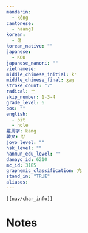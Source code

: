 ```yaml
---
mandarin:
  - kēng
cantonese:
  - haang1
korean:
  - 갱
korean_native: ""
japanese:
  - KOU
japanese_nanori: ""
vietnamese:
middle_chinese_initial: kʰ
middle_chinese_final: ɣæŋ
stroke_count: "7"
radical: 土
skip_number: 1-3-4
grade_level: 6
pos: ""
english:
  - pit
  - hole
羅馬字: kang
韓文: 캉
joyo_level: ""
hsk_level: ""
hanmun_edu_level: ""
danayo_id: 6210
mc_id: 3185
graphemic_classification: 亢
stand_in: "TRUE"
aliases:
---
```

```meta-bind-embed
[[nav/char_info]]
```

# Notes

